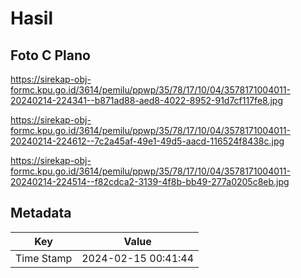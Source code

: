 # Hasil

## Foto C Plano

https://sirekap-obj-formc.kpu.go.id/3614/pemilu/ppwp/35/78/17/10/04/3578171004011-20240214-224341--b871ad88-aed8-4022-8952-91d7cf117fe8.jpg

https://sirekap-obj-formc.kpu.go.id/3614/pemilu/ppwp/35/78/17/10/04/3578171004011-20240214-224612--7c2a45af-49e1-49d5-aacd-116524f8438c.jpg

https://sirekap-obj-formc.kpu.go.id/3614/pemilu/ppwp/35/78/17/10/04/3578171004011-20240214-224514--f82cdca2-3139-4f8b-bb49-277a0205c8eb.jpg


## Metadata

| Key        | Value               |
| ---------- | ------------------- |
| Time Stamp | 2024-02-15 00:41:44 |



